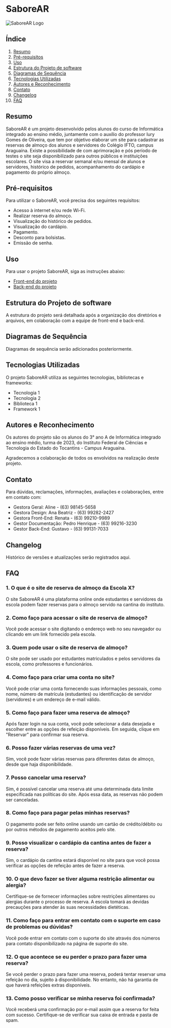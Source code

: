 # SaboreAR

![SaboreAR Logo](link-para-o-logo.png)

## Índice
1. [Resumo](#resumo)
2. [Pré-requisitos](#pré-requisitos)
3. [Uso](#uso)
4. [Estrutura do Projeto de software](#estrutura-do-projeto-de-software)
5. [Diagramas de Sequência](#diagramas-de-sequência)
6. [Tecnologias Utilizadas](#tecnologias-utilizadas)
7. [Autores e Reconhecimento](#autores-e-reconhecimento)
8. [Contato](#contato)
9. [Changelog](#changelog)
10. [FAQ](#faq)

## Resumo
SaboreAR é um projeto desenvolvido pelos alunos do curso de Informática integrado ao ensino médio, juntamente com o auxílio do professor Iury Gomes de Oliveira, que tem por objetivo elaborar um site para cadastrar as reservas de almoço dos alunos e servidores do Colégio IFTO, campus Araguaína. Existe a possibilidade de com aprimoração e pós período de testes o site seja disponibilizado para outros públicos e instituições escolares. O site visa a reservar semanal e/ou mensal de alunos e servidores, histórico de pedidos, acompanhamento do cardápio e pagamento do próprio almoço.

## Pré-requisitos
Para utilizar o SaboreAR, você precisa dos seguintes requisitos:

- Acesso à internet e/ou rede Wi-Fi.
- Realizar reserva do almoço.
- Visualização do histórico de pedidos.
- Visualização do cardápio.
- Pagamento.
- Desconto para bolsistas.
- Emissão de senha.

## Uso
Para usar o projeto SaboreAR, siga as instruções abaixo:

- [Front-end do projeto](link-para-o-repositório-front-end)
- [Back-end do projeto](link-para-o-repositório-back-end)

## Estrutura do Projeto de software
A estrutura do projeto será detalhada após a organização dos diretórios e arquivos, em colaboração com a equipe de front-end e back-end.

## Diagramas de Sequência
Diagramas de sequência serão adicionados posteriormente.

## Tecnologias Utilizadas
O projeto SaboreAR utiliza as seguintes tecnologias, bibliotecas e frameworks:

- Tecnologia 1
- Tecnologia 2
- Biblioteca 1
- Framework 1

## Autores e Reconhecimento
Os autores do projeto são os alunos do 3° ano A de Informática integrado ao ensino médio, turma de 2023, do Instituto Federal de Ciências e Tecnologia do Estado do Tocantins - Campus Araguaína.

Agradecemos a colaboração de todos os envolvidos na realização deste projeto.

## Contato
Para dúvidas, reclamações, informações, avaliações e colaborações, entre em contato com:

- Gestora Geral: Aline - (63) 98145-5658
- Gestora Design: Ana Beatriz - (63) 99282-2427
- Gestora Front-End: Renata - (63) 99210-9989
- Gestor Documentação: Pedro Henrique - (63) 99216-3230
- Gestor Back-End: Gustavo - (63) 99131-7033

## Changelog
Histórico de versões e atualizações serão registrados aqui.

## FAQ
### 1. O que é o site de reserva de almoço da Escola X?
O site SaboreAR é uma plataforma online onde estudantes e servidores da escola podem fazer reservas para o almoço servido na cantina do instituto.

### 2. Como faço para acessar o site de reserva de almoço?
Você pode acessar o site digitando o endereço web no seu navegador ou clicando em um link fornecido pela escola.

### 3. Quem pode usar o site de reserva de almoço?
O site pode ser usado por estudantes matriculados e pelos servidores da escola, como professores e funcionários.

### 4. Como faço para criar uma conta no site?
Você pode criar uma conta fornecendo suas informações pessoais, como nome, número de matrícula (estudantes) ou identificação de servidor (servidores) e um endereço de e-mail válido.

### 5. Como faço para fazer uma reserva de almoço?
Após fazer login na sua conta, você pode selecionar a data desejada e escolher entre as opções de refeição disponíveis. Em seguida, clique em "Reservar" para confirmar sua reserva.

### 6. Posso fazer várias reservas de uma vez?
Sim, você pode fazer várias reservas para diferentes datas de almoço, desde que haja disponibilidade.

### 7. Posso cancelar uma reserva?
Sim, é possível cancelar uma reserva até uma determinada data limite especificada nas políticas do site. Após essa data, as reservas não podem ser canceladas.

### 8. Como faço para pagar pelas minhas reservas?
O pagamento pode ser feito online usando um cartão de crédito/débito ou por outros métodos de pagamento aceitos pelo site.

### 9. Posso visualizar o cardápio da cantina antes de fazer a reserva?
Sim, o cardápio da cantina estará disponível no site para que você possa verificar as opções de refeição antes de fazer a reserva.

### 10. O que devo fazer se tiver alguma restrição alimentar ou alergia?
Certifique-se de fornecer informações sobre restrições alimentares ou alergias durante o processo de reserva. A escola tomará as devidas precauções para atender às suas necessidades dietéticas.

### 11. Como faço para entrar em contato com o suporte em caso de problemas ou dúvidas?
Você pode entrar em contato com o suporte do site através dos números para contato disponibilizado na página de suporte do site.

### 12. O que acontece se eu perder o prazo para fazer uma reserva?
Se você perder o prazo para fazer uma reserva, poderá tentar reservar uma refeição no dia, sujeito à disponibilidade. No entanto, não há garantia de que haverá refeições extras disponíveis.

### 13. Como posso verificar se minha reserva foi confirmada?
Você receberá uma confirmação por e-mail assim que a reserva for feita com sucesso. Certifique-se de verificar sua caixa de entrada e pasta de spam.
